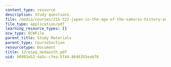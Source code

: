 ```yaml
---
content_type: resource
description: Study questions.
file: /media/courses/21h-522-japan-in-the-age-of-the-samurai-history-and-film-fall-2006/90991e524a5ccfea5f448646355eab76_12respq_medaesth.pdf
file_type: application/pdf
learning_resource_types: []
ocw_type: OCWFile
parent_title: Study Materials
parent_type: CourseSection
resourcetype: Document
title: 12respq_medaesth.pdf
uid: 90991e52-4a5c-cfea-5f44-8646355eab76
---
```


